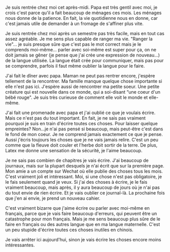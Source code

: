Je suis rentrée chez moi cet après-midi. Papa est très gentil avec moi, je crois c'est parce qu'il a fait beaucoup de ménages ces mois. Les ménages nous donne de la patience. En fait, la vie quotidienne nous en donne, car c'est jamais utile de demander à un fromage de s'affiner plus vite. 

Je suis rentrée chez moi après un semestre pas très facile, mais en tout cas assez agréable. Je me sens plus capable de ranger ma vie. "Ranger la vie"... je suis presque sûre que c'est pas le mot correct mais je le comprends moi-même... parler avec soi-même est super pour ça, on ne doit jamais se gêner (je pense que j'ai crée une expression de nouveau...) de la langue utilisée. La langue était crée pour communiquer, mais pas pour se comprendre, parfois il faut même oublier la langue pour le faire.

J'ai fait le dîner avec papa. Maman ne peut pas rentrer encore, j'espère tellement de la rencontrer. Ma famille manque quelque chose importante si elle n'est pas ici. J'espère aussi de rencontrer ma petite soeur. Une petite créature qui est nouvelle dans ce monde, qui a soi-disant “une coeur d'un bébé rouge". Je suis très curieuse de comment elle voit le monde et elle-même.

J'ai fait une promenade avec papa et j'ai oublié ce que je voulais écrire. Mais ce n'est pas du tout important. En fait, je ne sais pas vraiment pourquoi je suis en train d'écrire toutes ces choses. Pour laisser quelque empreintes? Non...je n'ai pas pensé si beaucoup, mais peut-être c'est dans le fond de mon coeur. Je ne comprend jamais exactement ce que je pense. Aussi j'écris toujours les choses que je ne vais jamais relire. C'est un peu comme que la fleuve doit couler et l'herbe doit sortir de la terre. De plus, Latex me donne une sensation de la sécurité, je l'aime beaucoup.

Je ne sais pas combien de chapitres je vais écrire. J'ai beaucoup de journaux, mais sur la plupart desquels je n'ai écrit que sur la première page. Mon amie a un compte sur Wechat où elle publie des choses tous les mois. C'est vraiment joli et intéressant. Moi, si une chose n'est pas obligatoire, je le fais seulement quand je veux. Si j'ai des choses à écrire, je le fais vraiment beaucoup, mais après, il y aura beaucoup de jours où je n'ai pas du tout envie de rien écrire. Et je vais oublier ce journal-là. La prochaine fois que j'en ai envie, je prend un nouveau cahier.

C'est vraiment bizarre que j'aime écrire ou parler avec moi-même en français, parce que je vais faire beaucoup d'erreurs, qui peuvent être un catastrophe pour mon français. Mais je me sens beaucoup plus sûre de le faire en français ou des autres langue que en ma langue maternelle. C'est un peu stupide d'écrire toutes ces choses inutiles en chinois. 

Je vais arrêter ici aujourd'hui, sinon je vais écrire les choses encore moins intéressantes.